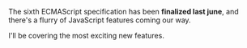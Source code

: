 The sixth ECMAScript specification has been **finalized last june**, and there's a flurry of JavaScript features coming our way.

I'll be covering the most exciting new features.
